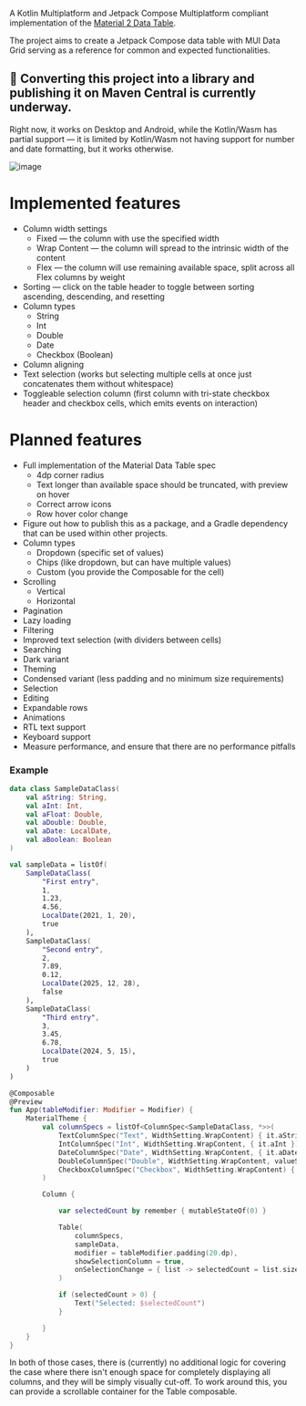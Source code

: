 A Kotlin Multiplatform and Jetpack Compose Multiplatform compliant implementation of the [Material 2 Data Table](https://m2.material.io/components/data-tables).

The project aims to create a Jetpack Compose data table with MUI Data Grid serving as a
reference for common and expected functionalities.

## 🚧 Converting this project into a library and publishing it on Maven Central is currently underway.

Right now, it works on Desktop and Android, while the Kotlin/Wasm has partial support — it is 
limited by Kotlin/Wasm not having support for number and date formatting, but it works otherwise.

![image](https://github.com/user-attachments/assets/6dbf39d9-f56a-4d3f-b344-0461c5199200)


# Implemented features
- Column width settings
  - Fixed — the column with use the specified width
  - Wrap Content — the column will spread to the intrinsic width of the content
  - Flex — the column will use remaining available space, split across all Flex columns by weight
- Sorting — click on the table header to toggle between sorting ascending, descending, and resetting
- Column types
  - String
  - Int
  - Double
  - Date
  - Checkbox (Boolean)
- Column aligning
- Text selection (works but selecting multiple cells at once just concatenates them without whitespace)
- Toggleable selection column (first column with tri-state checkbox header and checkbox cells, which emits events on interaction)

# Planned features
- Full implementation of the Material Data Table spec
  - 4dp corner radius
  - Text longer than available space should be truncated, with preview on hover
  - Correct arrow icons
  - Row hover color change
- Figure out how to publish this as a package, and a Gradle dependency that can be used within other projects.
- Column types
  - Dropdown (specific set of values)
  - Chips (like dropdown, but can have multiple values)
  - Custom (you provide the Composable for the cell)
- Scrolling
  - Vertical
  - Horizontal
- Pagination
- Lazy loading
- Filtering
- Improved text selection (with dividers between cells)
- Searching
- Dark variant
- Theming
- Condensed variant (less padding and no minimum size requirements)
- Selection
- Editing
- Expandable rows
- Animations
- RTL text support
- Keyboard support
- Measure performance, and ensure that there are no performance pitfalls

### Example
```kotlin
data class SampleDataClass(
    val aString: String,
    val aInt: Int,
    val aFloat: Double,
    val aDouble: Double,
    val aDate: LocalDate,
    val aBoolean: Boolean
)

val sampleData = listOf(
    SampleDataClass(
        "First entry",
        1,
        1.23,
        4.56,
        LocalDate(2021, 1, 20),
        true
    ),
    SampleDataClass(
        "Second entry",
        2,
        7.89,
        0.12,
        LocalDate(2025, 12, 28),
        false
    ),
    SampleDataClass(
        "Third entry",
        3,
        3.45,
        6.78,
        LocalDate(2024, 5, 15),
        true
    )
)

@Composable
@Preview
fun App(tableModifier: Modifier = Modifier) {
    MaterialTheme {
        val columnSpecs = listOf<ColumnSpec<SampleDataClass, *>>(
            TextColumnSpec("Text", WidthSetting.WrapContent) { it.aString },
            IntColumnSpec("Int", WidthSetting.WrapContent, { it.aInt }),
            DateColumnSpec("Date", WidthSetting.WrapContent, { it.aDate }, "MM/dd/YYYY"),
            DoubleColumnSpec("Double", WidthSetting.WrapContent, valueSelector = { it.aDouble }),
            CheckboxColumnSpec("Checkbox", WidthSetting.WrapContent) { it.aBoolean }
        )

        Column {

            var selectedCount by remember { mutableStateOf(0) }

            Table(
                columnSpecs,
                sampleData,
                modifier = tableModifier.padding(20.dp),
                showSelectionColumn = true,
                onSelectionChange = { list -> selectedCount = list.size }
            )

            if (selectedCount > 0) {
                Text("Selected: $selectedCount")
            }

        }
    }
}
```

In both of those cases, there is (currently) no additional logic for covering the case where there
isn't enough space for completely displaying all columns, and they will be simply visually cut-off.
To work around this, you can provide a scrollable container for the Table composable.
